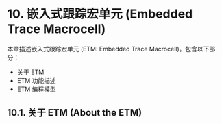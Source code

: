 # 10. 嵌入式跟踪宏单元 (Embedded Trace Macrocell)

本章描述嵌入式跟踪宏单元 (ETM: Embedded Trace Macrocell)。包含以下部分：

- 关于 ETM
- ETM 功能描述
- ETM 编程模型



## 10.1. 关于 ETM (About the ETM)



